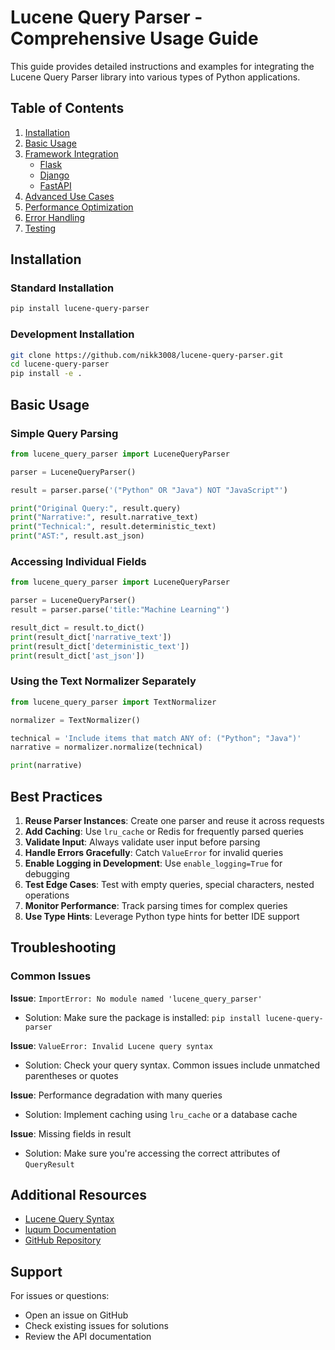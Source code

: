 # Lucene Query Parser - Comprehensive Usage Guide

This guide provides detailed instructions and examples for integrating the Lucene Query Parser library into various types of Python applications.

## Table of Contents

1. [Installation](#installation)
2. [Basic Usage](#basic-usage)
3. [Framework Integration](#framework-integration)
   - [Flask](#flask-integration)
   - [Django](#django-integration)
   - [FastAPI](#fastapi-integration)
4. [Advanced Use Cases](#advanced-use-cases)
5. [Performance Optimization](#performance-optimization)
6. [Error Handling](#error-handling)
7. [Testing](#testing)

## Installation

### Standard Installation

```bash
pip install lucene-query-parser
```

### Development Installation

```bash
git clone https://github.com/nikk3008/lucene-query-parser.git
cd lucene-query-parser
pip install -e .
```

## Basic Usage

### Simple Query Parsing

```python
from lucene_query_parser import LuceneQueryParser

parser = LuceneQueryParser()

result = parser.parse('("Python" OR "Java") NOT "JavaScript"')

print("Original Query:", result.query)
print("Narrative:", result.narrative_text)
print("Technical:", result.deterministic_text)
print("AST:", result.ast_json)
```

### Accessing Individual Fields

```python
from lucene_query_parser import LuceneQueryParser

parser = LuceneQueryParser()
result = parser.parse('title:"Machine Learning"')

result_dict = result.to_dict()
print(result_dict['narrative_text'])
print(result_dict['deterministic_text'])
print(result_dict['ast_json'])
```

### Using the Text Normalizer Separately

```python
from lucene_query_parser import TextNormalizer

normalizer = TextNormalizer()

technical = 'Include items that match ANY of: ("Python"; "Java")'
narrative = normalizer.normalize(technical)

print(narrative)
```

## Best Practices

1. **Reuse Parser Instances**: Create one parser and reuse it across requests
2. **Add Caching**: Use `lru_cache` or Redis for frequently parsed queries
3. **Validate Input**: Always validate user input before parsing
4. **Handle Errors Gracefully**: Catch `ValueError` for invalid queries
5. **Enable Logging in Development**: Use `enable_logging=True` for debugging
6. **Test Edge Cases**: Test with empty queries, special characters, nested operations
7. **Monitor Performance**: Track parsing times for complex queries
8. **Use Type Hints**: Leverage Python type hints for better IDE support

## Troubleshooting

### Common Issues

**Issue**: `ImportError: No module named 'lucene_query_parser'`
- Solution: Make sure the package is installed: `pip install lucene-query-parser`

**Issue**: `ValueError: Invalid Lucene query syntax`
- Solution: Check your query syntax. Common issues include unmatched parentheses or quotes

**Issue**: Performance degradation with many queries
- Solution: Implement caching using `lru_cache` or a database cache

**Issue**: Missing fields in result
- Solution: Make sure you're accessing the correct attributes of `QueryResult`

## Additional Resources

- [Lucene Query Syntax](https://lucene.apache.org/core/queryparser.html)
- [luqum Documentation](https://luqum.readthedocs.io/)
- [GitHub Repository](https://github.com/nikk-stagwellglobal/lucene-parser)

## Support

For issues or questions:
- Open an issue on GitHub
- Check existing issues for solutions
- Review the API documentation
